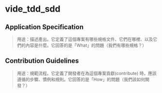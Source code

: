 # vide_tdd_sdd


## Application Specification

>用途：描述產出。它定義了這個專案有哪些規格文件、它們在哪裡、以及它們的內容是什麼。它回答的是「What」的問題（我們有哪些規格？）

## Contribution Guidelines

>用途：規範流程。它定義了開發者在為這個專案貢獻(contribute) 時，應該遵循的步驟、慣例和規則。它回答的是「How」的問題（我們該如何開發？）
